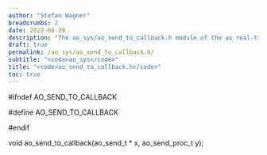 ```yaml
---
author: "Stefan Wagner"
breadcrumbs: 2
date: 2022-08-29
description: "The ao_sys/ao_send_to_callback.h module of the ao real-time operating system."
draft: true
permalink: /ao_sys/ao_send_to_callback.h/ 
subtitle: "<code>ao_sys</code>"
title: "<code>ao_send_to_callback.h</code>"
toc: true
---
```


#ifndef AO_SEND_TO_CALLBACK

#define AO_SEND_TO_CALLBACK

#endif

void    ao_send_to_callback(ao_send_t * x, ao_send_proc_t y);

